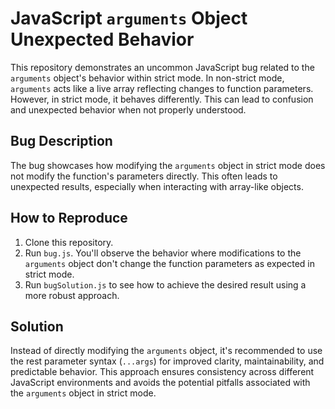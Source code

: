 # JavaScript `arguments` Object Unexpected Behavior

This repository demonstrates an uncommon JavaScript bug related to the `arguments` object's behavior within strict mode.  In non-strict mode, `arguments` acts like a live array reflecting changes to function parameters. However, in strict mode, it behaves differently.  This can lead to confusion and unexpected behavior when not properly understood.

## Bug Description
The bug showcases how modifying the `arguments` object in strict mode does not modify the function's parameters directly. This often leads to unexpected results, especially when interacting with array-like objects.

## How to Reproduce
1. Clone this repository.
2. Run `bug.js`. You'll observe the behavior where modifications to the `arguments` object don't change the function parameters as expected in strict mode.
3. Run `bugSolution.js` to see how to achieve the desired result using a more robust approach.

## Solution
Instead of directly modifying the `arguments` object, it's recommended to use the rest parameter syntax (`...args`) for improved clarity, maintainability, and predictable behavior. This approach ensures consistency across different JavaScript environments and avoids the potential pitfalls associated with the `arguments` object in strict mode. 